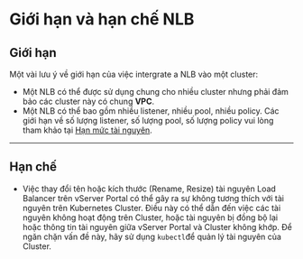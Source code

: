 # Giới hạn và hạn chế NLB

## Giới hạn 

Một vài lưu ý về giới hạn của việc intergrate a NLB vào một cluster: 

* Một NLB có thể được sử dụng chung cho nhiều cluster nhưng phải đảm bảo các cluster này có chung **VPC**.
* Một NLB có thể bao gồm nhiều listener, nhiều pool, nhiều policy. Các giới hạn về số lượng listener, số lượng pool, số lượng policy vui lòng tham khảo tại [Hạn mức tài nguyên](https://docs.vngcloud.vn/pages/viewpage.action?pageId=59802094).

***

## Hạn chế 

* Việc thay đổi tên hoặc kích thước (Rename, Resize) tài nguyên Load Balancer trên vServer Portal có thể gây ra sự không tương thích với tài nguyên trên Kubernetes Cluster. Điều này có thể dẫn đến việc các tài nguyên không hoạt động trên Cluster, hoặc tài nguyên bị đồng bộ lại hoặc thông tin tài nguyên giữa vServer Portal và Cluster không khớp. Để ngăn chặn vấn đề này, hãy sử dụng `kubectl`để quản lý tài nguyên của Cluster.
